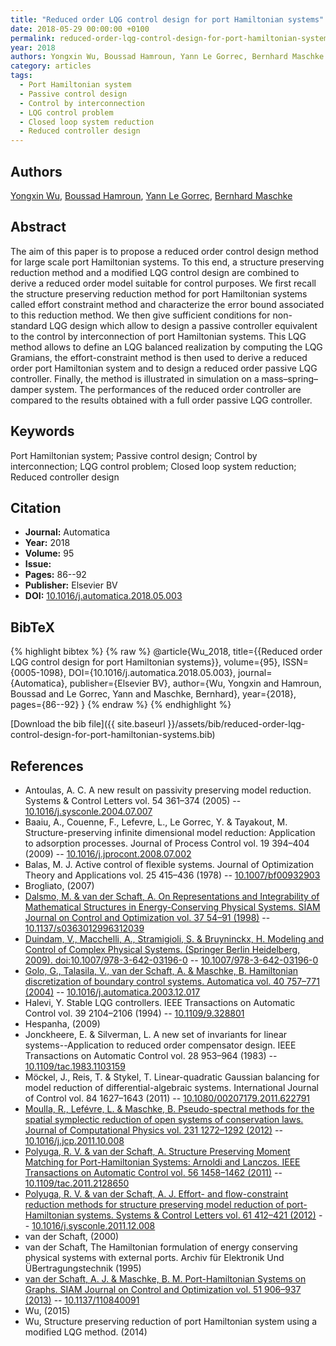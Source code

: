 ```yaml
---
title: "Reduced order LQG control design for port Hamiltonian systems"
date: 2018-05-29 00:00:00 +0100
permalink: reduced-order-lqg-control-design-for-port-hamiltonian-systems
year: 2018
authors: Yongxin Wu, Boussad Hamroun, Yann Le Gorrec, Bernhard Maschke
category: articles
tags:
  - Port Hamiltonian system
  - Passive control design
  - Control by interconnection
  - LQG control problem
  - Closed loop system reduction
  - Reduced controller design
---
```

 
## Authors
[Yongxin Wu](authors/yongxin-wu), [Boussad Hamroun](authors/boussad-hamroun), [Yann Le Gorrec](authors/yann-le-gorrec), [Bernhard Maschke](authors/bernhard-maschke)
 
## Abstract
The aim of this paper is to propose a reduced order control design method for large scale port Hamiltonian systems. To this end, a structure preserving reduction method and a modified LQG control design are combined to derive a reduced order model suitable for control purposes. We first recall the structure preserving reduction method for port Hamiltonian systems called effort constraint method and characterize the error bound associated to this reduction method. We then give sufficient conditions for non-standard LQG design which allow to design a passive controller equivalent to the control by interconnection of port Hamiltonian systems. This LQG method allows to define an LQG balanced realization by computing the LQG Gramians, the effort-constraint method is then used to derive a reduced order port Hamiltonian system and to design a reduced order passive LQG controller. Finally, the method is illustrated in simulation on a mass–spring–damper system. The performances of the reduced order controller are compared to the results obtained with a full order passive LQG controller.
 
## Keywords
Port Hamiltonian system; Passive control design; Control by interconnection; LQG control problem; Closed loop system reduction; Reduced controller design
 
## Citation
- **Journal:** Automatica
- **Year:** 2018
- **Volume:** 95
- **Issue:** 
- **Pages:** 86--92
- **Publisher:** Elsevier BV
- **DOI:** [10.1016/j.automatica.2018.05.003](https://doi.org/10.1016/j.automatica.2018.05.003)
 
## BibTeX
{% highlight bibtex %}
{% raw %}
@article{Wu_2018,
  title={{Reduced order LQG control design for port Hamiltonian systems}},
  volume={95},
  ISSN={0005-1098},
  DOI={10.1016/j.automatica.2018.05.003},
  journal={Automatica},
  publisher={Elsevier BV},
  author={Wu, Yongxin and Hamroun, Boussad and Le Gorrec, Yann and Maschke, Bernhard},
  year={2018},
  pages={86--92}
}
{% endraw %}
{% endhighlight %}
 
[Download the bib file]({{ site.baseurl }}/assets/bib/reduced-order-lqg-control-design-for-port-hamiltonian-systems.bib)
 
## References
- Antoulas, A. C. A new result on passivity preserving model reduction. Systems &amp; Control Letters vol. 54 361–374 (2005) -- [10.1016/j.sysconle.2004.07.007](https://doi.org/10.1016/j.sysconle.2004.07.007)
- Baaiu, A., Couenne, F., Lefevre, L., Le Gorrec, Y. & Tayakout, M. Structure-preserving infinite dimensional model reduction: Application to adsorption processes. Journal of Process Control vol. 19 394–404 (2009) -- [10.1016/j.jprocont.2008.07.002](https://doi.org/10.1016/j.jprocont.2008.07.002)
- Balas, M. J. Active control of flexible systems. Journal of Optimization Theory and Applications vol. 25 415–436 (1978) -- [10.1007/bf00932903](https://doi.org/10.1007/bf00932903)
- Brogliato, (2007)
- [Dalsmo, M. & van der Schaft, A. On Representations and Integrability of Mathematical Structures in Energy-Conserving Physical Systems. SIAM Journal on Control and Optimization vol. 37 54–91 (1998)](on-representations-and-integrability-of-mathematical-structures-in-energy-conserving-physical-systems) -- [10.1137/s0363012996312039](https://doi.org/10.1137/s0363012996312039)
- [Duindam, V., Macchelli, A., Stramigioli, S. & Bruyninckx, H. Modeling and Control of Complex Physical Systems. (Springer Berlin Heidelberg, 2009). doi:10.1007/978-3-642-03196-0](modeling-and-control-of-complex-physical-systems) -- [10.1007/978-3-642-03196-0](https://doi.org/10.1007/978-3-642-03196-0)
- [Golo, G., Talasila, V., van der Schaft, A. & Maschke, B. Hamiltonian discretization of boundary control systems. Automatica vol. 40 757–771 (2004)](hamiltonian-discretization-of-boundary-control-systems) -- [10.1016/j.automatica.2003.12.017](https://doi.org/10.1016/j.automatica.2003.12.017)
- Halevi, Y. Stable LQG controllers. IEEE Transactions on Automatic Control vol. 39 2104–2106 (1994) -- [10.1109/9.328801](https://doi.org/10.1109/9.328801)
- Hespanha, (2009)
- Jonckheere, E. & Silverman, L. A new set of invariants for linear systems--Application to reduced order compensator design. IEEE Transactions on Automatic Control vol. 28 953–964 (1983) -- [10.1109/tac.1983.1103159](https://doi.org/10.1109/tac.1983.1103159)
- Möckel, J., Reis, T. & Stykel, T. Linear-quadratic Gaussian balancing for model reduction of differential-algebraic systems. International Journal of Control vol. 84 1627–1643 (2011) -- [10.1080/00207179.2011.622791](https://doi.org/10.1080/00207179.2011.622791)
- [Moulla, R., Lefévre, L. & Maschke, B. Pseudo-spectral methods for the spatial symplectic reduction of open systems of conservation laws. Journal of Computational Physics vol. 231 1272–1292 (2012)](pseudo-spectral-methods-for-the-spatial-symplectic-reduction-of-open-systems-of-conservation-laws) -- [10.1016/j.jcp.2011.10.008](https://doi.org/10.1016/j.jcp.2011.10.008)
- [Polyuga, R. V. & van der Schaft, A. Structure Preserving Moment Matching for Port-Hamiltonian Systems: Arnoldi and Lanczos. IEEE Transactions on Automatic Control vol. 56 1458–1462 (2011)](structure-preserving-moment-matching-for-port-hamiltonian-systems-arnoldi-and-lanczos) -- [10.1109/tac.2011.2128650](https://doi.org/10.1109/tac.2011.2128650)
- [Polyuga, R. V. & van der Schaft, A. J. Effort- and flow-constraint reduction methods for structure preserving model reduction of port-Hamiltonian systems. Systems &amp; Control Letters vol. 61 412–421 (2012)](effort-and-flow-constraint-reduction-methods-for-structure-preserving-model-reduction-of-port-hamiltonian-systems) -- [10.1016/j.sysconle.2011.12.008](https://doi.org/10.1016/j.sysconle.2011.12.008)
- van der Schaft, (2000)
- van der Schaft, The Hamiltonian formulation of energy conserving physical systems with external ports. Archiv für Elektronik Und ÜBertragungstechnik (1995)
- [van der Schaft, A. J. & Maschke, B. M. Port-Hamiltonian Systems on Graphs. SIAM Journal on Control and Optimization vol. 51 906–937 (2013)](port-hamiltonian-systems-on-graphs) -- [10.1137/110840091](https://doi.org/10.1137/110840091)
- Wu, (2015)
- Wu, Structure preserving reduction of port Hamiltonian system using a modified LQG method. (2014)


